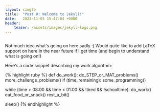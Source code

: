 ```yaml
---
layout: single
title:  "Post 0: Welcome to Jekyll!"
date:   2023-11-05 15:47:04 +0000
header:
    teaser: /assets/images/jekyll-logo.png
---
```


<img src="{{ site.url }}{{ site.baseurl }}/assets/images/jekyll-logo.png" alt="">



Not much idea what's going on here sadly :( 
Would quite like to add LaTeX support on here in the near future if I get time (and begin to understand what is going on!)

Here's a code snippet describing my work algorithm:

{% highlight ruby %}
def do_work():
  do_STEP_or_MAT_problems()
  more_challenge_problems()
  if (time_remaining):
    some_programming()

while (time > 08:00 && time < 01:00 && !tired && !schooltime):
  do_work()
  eat_food_or_snack()
  rest_a_bit()

sleep()
{% endhighlight %}
